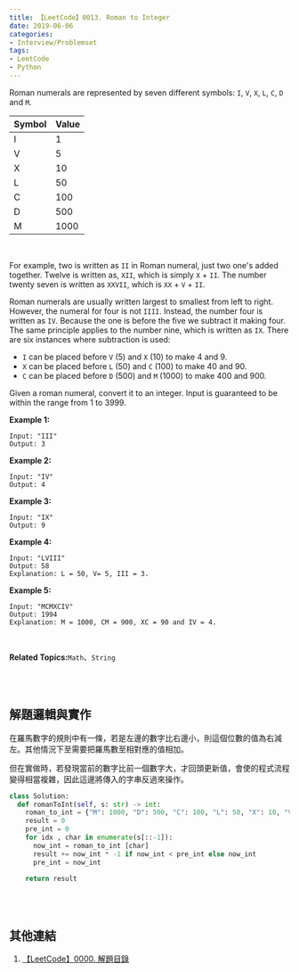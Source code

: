 ```yaml
---
title: 【LeetCode】0013. Roman to Integer
date: 2019-06-06
categories:
- Interview/Problemset
tags:
- LeetCode
- Python
--- 
```


Roman numerals are represented by seven different symbols: `I`, `V`, `X`, `L`, `C`, `D` and `M`.
<!--more-->

|**Symbol**|**Value**|
|-------------|---| 
|I|1|
|V|5|
|X|10|
|L|50|
|C|100|
|D|500|
|M|1000|


<br>

For example, two is written as  `II` in Roman numeral, just two one's added together. Twelve is written as,  `XII`, which is simply  `X`  +  `II`. The number twenty seven is written as  `XXVII`, which is  `XX`  +  `V`  +  `II`.
<br>

Roman numerals are usually written largest to smallest from left to right. However, the numeral for four is not  `IIII`. Instead, the number four is written as  `IV`. Because the one is before the five we subtract it making four. The same principle applies to the number nine, which is written as  `IX`. There are six instances where subtraction is used:
<br>

-   `I`  can be placed before  `V`  (5) and  `X`  (10) to make 4 and 9.
-   `X`  can be placed before  `L`  (50) and  `C`  (100) to make 40 and 90.
-   `C`  can be placed before  `D`  (500) and  `M`  (1000) to make 400 and 900.

Given a roman numeral, convert it to an integer. Input is guaranteed to be within the range from 1 to 3999.

**Example 1:**
```
Input: "III"
Output: 3
```

**Example 2:**
```
Input: "IV"
Output: 4
```

**Example 3:**
```
Input: "IX"
Output: 9
```

**Example 4:**
```
Input: "LVIII"
Output: 58
Explanation: L = 50, V= 5, III = 3.
```

**Example 5:**
```
Input: "MCMXCIV"
Output: 1994
Explanation: M = 1000, CM = 900, XC = 90 and IV = 4.
```

<br>

**Related Topics:**`Math`、`String`

<br><br>

## 解題邏輯與實作
在羅馬數字的規則中有一條，若是左邊的數字比右邊小，則這個位數的值為右減左。其他情況下至需要把羅馬數至相對應的值相加。

但在實做時，若發現當前的數字比前一個數字大，才回頭更新值，會使的程式流程變得相當複雜，因此這邊將傳入的字串反過來操作。

```python
class Solution:
  def romanToInt(self, s: str) -> int:
    roman_to_int = {"M": 1000, "D": 500, "C": 100, "L": 50, "X": 10, "V": 5, "I": 1}
    result = 0
    pre_int = 0
    for idx , char in enumerate(s[::-1]):
      now_int = roman_to_int [char]
      result += now_int * -1 if now_int < pre_int else now_int
      pre_int = now_int
			
    return result
```

<br><br>

## 其他連結
1. [【LeetCode】0000. 解題目錄](/LeetCode-0000-Contents/)